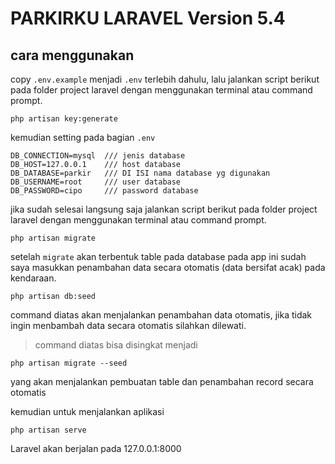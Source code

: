 # PARKIRKU LARAVEL Version 5.4

## cara menggunakan
copy `.env.example` menjadi `.env` terlebih dahulu, lalu jalankan script berikut pada folder project
laravel dengan menggunakan terminal atau command prompt.
```
php artisan key:generate
```
kemudian setting pada bagian `.env`
```
DB_CONNECTION=mysql  /// jenis database
DB_HOST=127.0.0.1    /// host database
DB_DATABASE=parkir   /// DI ISI nama database yg digunakan
DB_USERNAME=root     /// user database
DB_PASSWORD=cipo     /// password database
```
jika sudah selesai langsung saja jalankan script berikut pada folder project
laravel dengan menggunakan terminal atau command prompt.
```
php artisan migrate
```
setelah `migrate` akan terbentuk table pada database
pada app ini sudah saya masukkan penambahan data secara otomatis
(data bersifat acak) pada kendaraan.
```
php artisan db:seed
```
command diatas akan menjalankan penambahan data otomatis, jika tidak ingin
menbambah data secara otomatis silahkan dilewati.

> command diatas bisa disingkat menjadi
```
php artisan migrate --seed
```
yang akan menjalankan pembuatan table dan penambahan record secara otomatis



kemudian untuk menjalankan aplikasi
```
php artisan serve
```
Laravel akan berjalan pada 127.0.0.1:8000
